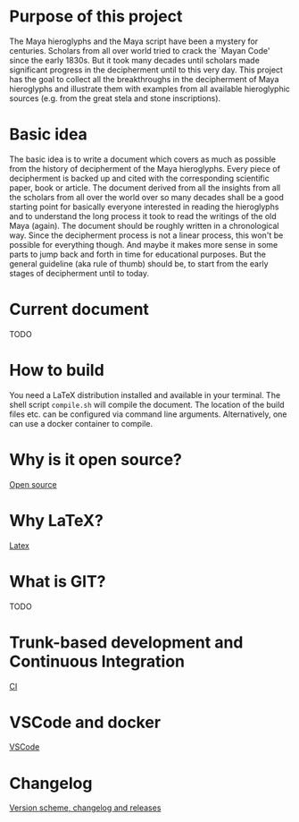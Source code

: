 # Purpose of this project
The Maya hieroglyphs and the Maya script have been a mystery for centuries.
Scholars from all over world tried to crack the `Mayan Code' since the early 1830s.
But it took many decades until scholars made significant progress in the decipherment until to
this very day.
This project has the goal to collect all the breakthroughs in the decipherment of Maya hieroglyphs
and illustrate them with examples from all available hieroglyphic sources 
(e.g. from the great stela and stone inscriptions).

# Basic idea
The basic idea is to write a document which covers as much as possible from the history of 
decipherment of the Maya hieroglyphs.
Every piece of decipherment is backed up and cited with the corresponding scientific paper, book
or article.
The document derived from all the insights from all the scholars from all over the world over
so many decades shall be a good starting point for basically everyone interested in reading
the hieroglyphs and to understand the long process it took to read the writings of the old 
Maya (again).
The document should be roughly written in a chronological way.
Since the decipherment process is not a linear process, this won't be possible for everything 
though. 
And maybe it makes more sense in some parts to jump back and forth in time for educational purposes.
But the general guideline (aka rule of thumb) should be, to start from the early stages of 
decipherment until to today.

# Current document
TODO

# How to build
You need a LaTeX distribution installed and available in your terminal.
The shell script `compile.sh` will compile the document.
The location of the build files etc. can be configured via command line arguments.
Alternatively, one can use a docker container to compile.

# Why is it open source?
[Open source](documentation/open-source.md)

# Why LaTeX?
[Latex](documentation/latex.md)

# What is GIT?
TODO

# Trunk-based development and Continuous Integration
[CI](documentation/continuous-integration.md)

# VSCode and docker
[VSCode](documentation/vscode.md)

# Changelog
[Version scheme, changelog and releases](documentation/releases.md)
